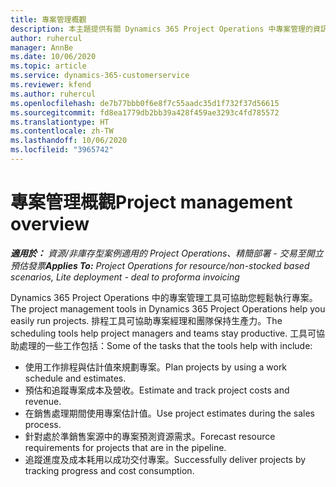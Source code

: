 ```yaml
---
title: 專案管理概觀
description: 本主題提供有關 Dynamics 365 Project Operations 中專案管理的資訊。
author: ruhercul
manager: AnnBe
ms.date: 10/06/2020
ms.topic: article
ms.service: dynamics-365-customerservice
ms.reviewer: kfend
ms.author: ruhercul
ms.openlocfilehash: de7b77bbb0f6e8f7c55aadc35d1f732f37d56615
ms.sourcegitcommit: fd8ea1779db2bb39a428f459ae3293c4fd785572
ms.translationtype: HT
ms.contentlocale: zh-TW
ms.lasthandoff: 10/06/2020
ms.locfileid: "3965742"
---
```

# <a name="project-management-overview"></a><span data-ttu-id="2cbc6-103">專案管理概觀</span><span class="sxs-lookup"><span data-stu-id="2cbc6-103">Project management overview</span></span>

<span data-ttu-id="2cbc6-104">_**適用於：** 資源/非庫存型案例適用的 Project Operations、精簡部署 - 交易至開立預估發票_</span><span class="sxs-lookup"><span data-stu-id="2cbc6-104">_**Applies To:** Project Operations for resource/non-stocked based scenarios, Lite deployment - deal to proforma invoicing_</span></span>

<span data-ttu-id="2cbc6-105">Dynamics 365 Project Operations 中的專案管理工具可協助您輕鬆執行專案。</span><span class="sxs-lookup"><span data-stu-id="2cbc6-105">The project management tools in Dynamics 365 Project Operations help you easily run projects.</span></span> <span data-ttu-id="2cbc6-106">排程工具可協助專案經理和團隊保持生產力。</span><span class="sxs-lookup"><span data-stu-id="2cbc6-106">The scheduling tools help project managers and teams stay productive.</span></span> <span data-ttu-id="2cbc6-107">工具可協助處理的一些工作包括：</span><span class="sxs-lookup"><span data-stu-id="2cbc6-107">Some of the tasks that the tools help with include:</span></span>

- <span data-ttu-id="2cbc6-108">使用工作排程與估計值來規劃專案。</span><span class="sxs-lookup"><span data-stu-id="2cbc6-108">Plan projects by using a work schedule and estimates.</span></span>
- <span data-ttu-id="2cbc6-109">預估和追蹤專案成本及營收。</span><span class="sxs-lookup"><span data-stu-id="2cbc6-109">Estimate and track project costs and revenue.</span></span>
- <span data-ttu-id="2cbc6-110">在銷售處理期間使用專案估計值。</span><span class="sxs-lookup"><span data-stu-id="2cbc6-110">Use project estimates during the sales process.</span></span>
- <span data-ttu-id="2cbc6-111">針對處於準銷售案源中的專案預測資源需求。</span><span class="sxs-lookup"><span data-stu-id="2cbc6-111">Forecast resource requirements for projects that are in the pipeline.</span></span>
- <span data-ttu-id="2cbc6-112">追蹤進度及成本耗用以成功交付專案。</span><span class="sxs-lookup"><span data-stu-id="2cbc6-112">Successfully deliver projects by tracking progress and cost consumption.</span></span>
